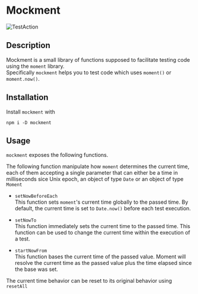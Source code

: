 # Mockment

![TestAction](https://img.shields.io/badge/Test-failing-red)

## Description

Mockment is a small library of functions supposed to facilitate testing code using the `moment` library.  
Specifically `mockment` helps you to test code which uses `moment()` or `moment.now()`.

## Installation

Install `mockment` with

`npm i -D mockment`

## Usage

`mockment` exposes the following functions.

The following function manipulate how `moment` determines the current time, each of them accepting a single parameter that can either be a time in milliseconds sice Unix epoch, an object of type `Date` or an object of type `Moment`

- `setNowBeforeEach`  
  This function sets `moment`'s current time globally to the passed time. By default, the current time is set to `Date.now()` before each test execution.

- `setNowTo`  
  This function immediately sets the current time to the passed time.
  This function can be used to change the current time within the execution of a test.

- `startNowFrom`  
  This function bases the current time of the passed value.
  Moment will resolve the current time as the passed value plus the time elapsed since the base was set.

The current time behavior can be reset to its original behavior using `resetAll`
